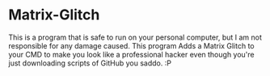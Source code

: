 # Matrix-Glitch
This is a program that is safe to run on your personal computer, but I am not responsible for any damage caused. This program Adds a Matrix Glitch to your CMD to make you look like a professional hacker even though you're just downloading scripts of GitHub you saddo. :P
